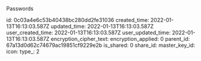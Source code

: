 Passwords

id: 0c03a4e6c53b40438bc280dd2fe31036
created_time: 2022-01-13T16:13:03.587Z
updated_time: 2022-01-13T16:13:03.587Z
user_created_time: 2022-01-13T16:13:03.587Z
user_updated_time: 2022-01-13T16:13:03.587Z
encryption_cipher_text: 
encryption_applied: 0
parent_id: 67a13d0d62c74679ac19851cf9229e2b
is_shared: 0
share_id: 
master_key_id: 
icon: 
type_: 2